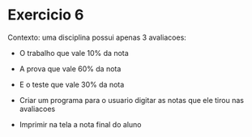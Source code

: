 # Exercicio 6

Contexto: uma disciplina possui apenas 3 avaliacoes:
+ O trabalho que vale 10% da nota
+ A prova que vale 60% da nota
+ E o teste que vale 30% da nota

+ Criar um programa para o usuario digitar as notas que ele tirou nas avaliacoes
+ Imprimir na tela a nota final do aluno
